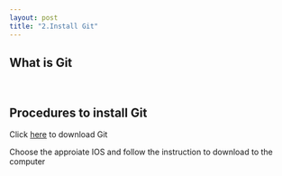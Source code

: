 ```yaml
---
layout: post
title: "2.Install Git"
---
```

<html>
  <body>
    <h2>What is Git</h2>
    <br>
    <h2>Procedures to install Git</h2>
    <p>Click <a href="https://git-scm.com/downloads">here</a> to download Git</p>
    <p>Choose the approiate IOS and follow the instruction to download to the computer<p>
  <body>
<html>
